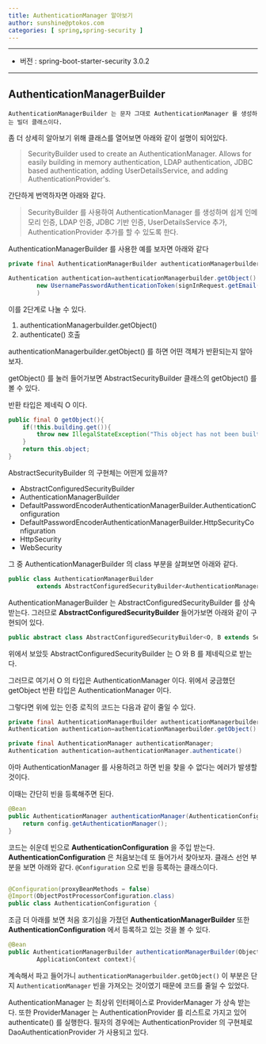 ```yaml
---
title: AuthenticationManager 알아보기
author: sunshine@ptokos.com
categories: [ spring,spring-security ]
---
```


---

- 버전 : spring-boot-starter-security 3.0.2

---

## AuthenticationManagerBuilder

`AuthenticationManagerBuilder 는 문자 그대로 AuthenticationManager 를 생성하는 빌더 클래스이다.`

좀 더 상세히 알아보기 위해 클래스를 열어보면 아래와 같이 설명이 되어있다.

> SecurityBuilder used to create an AuthenticationManager.
> Allows for easily building in memory authentication, LDAP authentication, JDBC based authentication, adding
> UserDetailsService, and adding AuthenticationProvider's.

간단하게 번역하자면 아래와 같다.

> SecurityBuilder 를 사용하여 AuthenticationManager 를 생성하며 쉽게 인메모리 인증, LDAP 인증, JDBC 기반 인증, UserDetailsService 추가,
> AuthenticationProvider 추가를 할 수 있도록 한다.

AuthenticationManagerBuilder 를 사용한 예를 보자면 아래와 같다

```java
private final AuthenticationManagerBuilder authenticationManagerbuilder;
```

```java
Authentication authentication=authenticationManagerbuilder.getObject().authenticate(
        new UsernamePasswordAuthenticationToken(signInRequest.getEmail(),signInRequest.getPw())
        )
```

이를 2단계로 나눌 수 있다.

1. authenticationManagerbuilder.getObject()
2. authenticate() 호출

authenticationManagerbuilder.getObject() 를 하면 어떤 객체가 반환되는지 알아보자.

getObject() 를 눌러 들어가보면 AbstractSecurityBuilder 클래스의 getObject() 를 볼 수 있다.

반환 타입은 제네릭 O 이다.

```java
public final O getObject(){
    if(!this.building.get()){
        throw new IllegalStateException("This object has not been built");
    }
    return this.object;
}
```


AbstractSecurityBuilder 의 구현체는 어떤게 있을까?

- AbstractConfiguredSecurityBuilder
- AuthenticationManagerBuilder
- DefaultPasswordEncoderAuthenticationManagerBuilder.AuthenticationConfiguration
- DefaultPasswordEncoderAuthenticationManagerBuilder.HttpSecurityConfiguration
- HttpSecurity
- WebSecurity

그 중 AuthenticationManagerBuilder 의 class 부분을 살펴보면 아래와 같다.

```java
public class AuthenticationManagerBuilder
        extends AbstractConfiguredSecurityBuilder<AuthenticationManager, AuthenticationManagerBuilder>
```

AuthenticationManagerBuilder 는 AbstractConfiguredSecurityBuilder 를 상속받는다.
그러므로 **AbstractConfiguredSecurityBuilder** 들어가보면 아래와 같이 구현되어 있다. 

```java
public abstract class AbstractConfiguredSecurityBuilder<O, B extends SecurityBuilder<O>>
```

위에서 보았듯 AbstractConfiguredSecurityBuilder 는 O 와 B 를 제네릭으로 받는다.

그러므로 여기서 O 의 타입은 AuthenticationManager 이다. 위에서 궁금했던 getObject 반환 타입은 AuthenticationManager 이다.

그렇다면 위에 있는 인증 로직의 코드는 다음과 같이 줄일 수 있다.

```java
private final AuthenticationManagerBuilder authenticationManagerbuilder;
Authentication authentication=authenticationManagerbuilder.getObject().authenticate()
```

```java
private final AuthenticationManager authenticationManager;
Authentication authentication=authenticationManager.authenticate()
```

아마 AuthenticationManager 를 사용하려고 하면 빈을 찾을 수 없다는 에러가 발생할 것이다.

이때는 간단히 빈을 등록해주면 된다.

```java
@Bean
public AuthenticationManager authenticationManager(AuthenticationConfiguration config)throws Exception{
    return config.getAuthenticationManager();
}
```

코드는 쉬운데 빈으로 **AuthenticationConfiguration** 을 주입 받는다. **AuthenticationConfiguration** 은 처음보는데 또 들어가서 찾아보자.
클래스 선언 부분을 보면 아래와 같다.
`@Configuration` 으로 빈을 등록하는 클래스이다.

```java

@Configuration(proxyBeanMethods = false)
@Import(ObjectPostProcessorConfiguration.class)
public class AuthenticationConfiguration {
```

조금 더 아래를 보면 처음 호기심을 가졌던 **AuthenticationManagerBuilder** 또한 **AuthenticationConfiguration** 에서 등록하고 있는 것을 볼 수 있다.

```java
@Bean
public AuthenticationManagerBuilder authenticationManagerBuilder(ObjectPostProcessor<Object> objectPostProcessor,
        ApplicationContext context){
```

계속해서 파고 들어가니 `authenticationManagerbuilder.getObject()` 이 부분은 단지 `AuthenticationManager` 빈을 가져오는 것이였기 때문에 코드를 줄일 수 있었다.

AuthenticationManager 는 최상위 인터페이스로 ProviderManager 가 상속 받는다.
또한 ProviderManager 는 AuthenticationProvider 를 리스트로 가지고 있어 authenticate() 를 실행한다.
필자의 경우에는 AuthenticationProvider 의 구현체로 DaoAuthenticationProvider 가 사용되고 있다.
